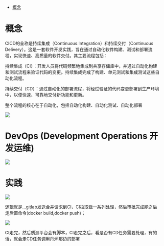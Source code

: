 - [概念](#概念)

# 概念

CICD的全称是持续集成（Continuous Integration）和持续交付（Continuous Delivery）。这是一套软件开发实践，旨在通过自动化软件构建、测试和部署流程，实现快速、高质量的软件交付。其主要流程包括：

持续集成（CI）：开发人员将代码频繁地集成到共享存储库中，并通过自动化构建和测试流程来验证代码的变更。持续集成完成了构建、单元测试和集成测试这些自动化流程。

持续交付（CD）：通过自动化的部署流程，将经过验证的代码变更部署到生产环境中，以便快速、可靠地交付新功能和更新。

整个流程的核心在于自动化，包括自动化构建、自动化测试、自动化部署


![](https://gitee.com/wanglongxin666/pictures/raw/master/img/202403121635694.png)

# DevOps (Development Operations 开发运维)

![](https://gitee.com/wanglongxin666/pictures/raw/master/img/202403121629822.png)


# 实践

![](https://gitee.com/wanglongxin666/pictures/raw/master/img/202403121631624.png)

逻辑就是...gitlab发送合并请求到CI，CI拉取做一系列处理，然后审批完成能之后走后置命令(docker build,docker push)；

![](https://gitee.com/wanglongxin666/pictures/raw/master/img/202403122035578.png)

CI走完，然后质测平台会有脚本，CI走完之后，看是否有CD任务需要处理，有的话，就会走CD任务调用丹炉那边的部署
